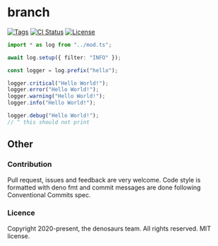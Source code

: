 # branch

[![Tags](https://img.shields.io/github/release/denosaurs/branch)](https://github.com/denosaurs/branch/releases)
[![CI Status](https://img.shields.io/github/workflow/status/denosaurs/branch/check)](https://github.com/denosaurs/branch/actions)
[![License](https://img.shields.io/github/license/denosaurs/branch)](https://github.com/denosaurs/branch/blob/master/LICENSE)

```typescript
import * as log from "../mod.ts";

await log.setup({ filter: "INFO" });

const logger = log.prefix("hello");

logger.critical("Hello World!");
logger.error("Hello World!");
logger.warning("Hello World!");
logger.info("Hello World!");

logger.debug("Hello World!");
// ^ this should not print
```

## Other

### Contribution

Pull request, issues and feedback are very welcome. Code style is formatted with deno fmt and commit messages are done following Conventional Commits spec.

### Licence

Copyright 2020-present, the denosaurs team. All rights reserved. MIT license.
